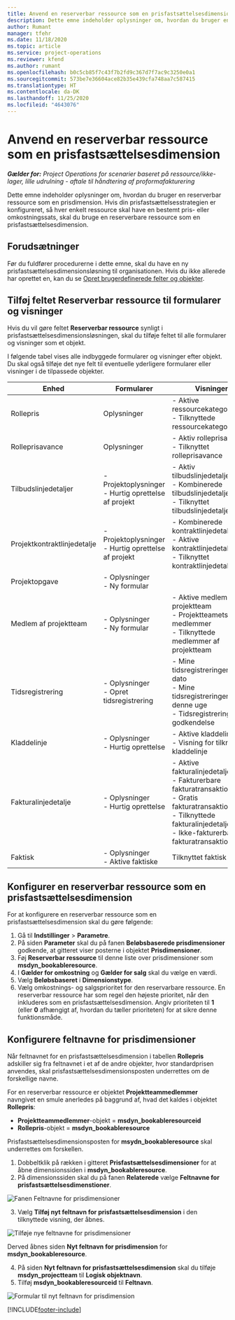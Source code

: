 ```yaml
---
title: Anvend en reserverbar ressource som en prisfastsættelsesdimension
description: Dette emne indeholder oplysninger om, hvordan du bruger en reserverbar ressource som en prisdimension.
author: Rumant
manager: tfehr
ms.date: 11/18/2020
ms.topic: article
ms.service: project-operations
ms.reviewer: kfend
ms.author: rumant
ms.openlocfilehash: b0c5cb85f7c43f7b2fd9c367d7f7ac9c3250e0a1
ms.sourcegitcommit: 573be7e36604ace82b35e439cfa748aa7c587415
ms.translationtype: HT
ms.contentlocale: da-DK
ms.lasthandoff: 11/25/2020
ms.locfileid: "4643076"
---
```

# <a name="use-a-bookable-resource-as-a-pricing-dimension"></a>Anvend en reserverbar ressource som en prisfastsættelsesdimension

 _**Gælder for:** Project Operations for scenarier baseret på ressource/ikke-lager, lille udrulning - aftale til håndtering af proformafakturering_ 

Dette emne indeholder oplysninger om, hvordan du bruger en reserverbar ressource som en prisdimension. Hvis din prisfastsættelsesstrategien er konfigureret, så hver enkelt ressource skal have en bestemt pris- eller omkostningssats, skal du bruge en reserverbare ressource som en prisfastsættelsesdimension.

## <a name="prerequisites"></a>Forudsætninger
Før du fuldfører procedurerne i dette emne, skal du have en ny prisfastsættelsesdimensionsløsning til organisationen. Hvis du ikke allerede har oprettet en, kan du se [Opret brugerdefinerede felter og objekter](../pricing-costing/create-custom-fields-entities-pricing-dimensions.md).

## <a name="add-the-bookable-resource-field-to-forms-and-views"></a>Tilføj feltet Reserverbar ressource til formularer og visninger
Hvis du vil gøre feltet **Reserverbar ressource** synligt i prisfastsættelsesdimensionsløsningen, skal du tilføje feltet til alle formularer og visninger som et objekt.

I følgende tabel vises alle indbyggede formularer og visninger efter objekt. Du skal også tilføje det nye felt til eventuelle yderligere formularer eller visninger i de tilpassede objekter.

|   Enhed        | Formularer   |Visninger        |
| ------------------------------|---------------------------------|----------------------------------|
|  Rollepris| Oplysninger | - Aktive ressourcekategoripriser<br> - Tilknyttede ressourcekategoripriser |
|  Rolleprisavance| Oplysninger| - Aktiv rolleprisavance<br>- Tilknyttet rolleprisavance |
|  Tilbudslinjedetaljer| - Projektoplysninger<br>- Hurtig oprettelse af projekt| - Aktiv tilbudslinjedetalje<br>- Kombinerede tilbudslinjedetaljer<br>- Tilknyttet tilbudslinjedetalje |
|  Projektkontraktlinjedetalje| - Projektoplysninger<br>- Hurtig oprettelse af projekt| - Kombinerede kontraktlinjedetaljer<br>- Aktive kontraktlinjedetaljer<br>- Tilknyttet kontraktlinjedetaljer |
|  Projektopgave| - Oplysninger<br>- Ny formular| &nbsp; |
|  Medlem af projektteam| - Oplysninger<br>- Ny formular| - Aktive medlemmer af projektteam<br>- Projektteamets medlemmer<br>- Tilknyttede medlemmer af projektteam |
|  Tidsregistrering| - Oplysninger<br>- Opret tidsregistrering| - Mine tidsregistreringer efter dato<br>- Mine tidsregistreringer for denne uge<br>- Tidsregistreringer til godkendelse|
|  Kladdelinje| - Oplysninger<br>- Hurtig oprettelse| - Aktive kladdelinjer<br>- Visning for tilknyttet kladdelinje |
|  Fakturalinjedetalje| - Oplysninger<br>- Hurtig oprettelse| - Aktive fakturalinjedetaljer<br>- Fakturerbare fakturatransaktioner<br>- Gratis fakturatransaktioner<br>- Tilknyttede fakturalinjedetaljer <br>- Ikke-fakturerbare fakturatransaktioner|
|  Faktisk| - Oplysninger<br>- Aktive faktiske| Tilknyttet faktisk |

## <a name="set-up-a-bookable-resource-as-a-pricing-dimension"></a>Konfigurer en reserverbar ressource som en prisfastsættelsesdimension
For at konfigurere en reserverbar ressource som en prisfastsættelsesdimension skal du gøre følgende:

1. Gå til **Indstillinger** > **Parametre**. 
2. På siden **Parameter** skal du på fanen **Beløbsbaserede prisdimensioner** godkende, at gitteret viser posterne i objektet **Prisdimensioner**. 
2. Føj **Reserverbar ressource** til denne liste over prisdimensioner som **msdyn_bookableresource**. 
3. I **Gælder for omkostning** og **Gælder for salg** skal du vælge en værdi.
4. Vælg **Beløbsbaseret** i **Dimensionstype**. 
5. Vælg omkostnings- og salgsprioritet for den reservarbare ressource. En reserverbar ressource har som regel den højeste prioritet, når den inkluderes som en prisfastsættelsesdimension. Angiv prioriteten til **1** (eller **0** afhængigt af, hvordan du tæller prioriteten) for at sikre denne funktionsmåde.

## <a name="set-up-pricing-dimension-field-names"></a>Konfigurere feltnavne for prisdimensioner

Når feltnavnet for en prisfastsættelsesdimension i tabellen **Rollepris** adskiller sig fra feltnavnet i et af de andre objekter, hvor standardprisen anvendes, skal prisfastsættelsesdimensionsposten underrettes om de forskellige navne.  

For en reserverbar ressource er objektet **Projektteammedlemmer** navngivet en smule anerledes på baggrund af, hvad det kaldes i objektet **Rollepris**: 

 - **Projektteammedlemmer**-objekt = **msdyn_bookableresourceid**
 - **Rollepris**-objekt = **msdyn_bookableresource**

Prisfastsættelsesdimensionsposten for **msydn_bookableresource** skal underrettes om forskellen.

1. Dobbeltklik på rækken i gitteret **Prisfastsættelsesdimensioner** for at åbne dimensionssiden i **msdyn_bookableresource**.
2. På dimensionssiden skal du på fanen **Relaterede** vælge **Feltnavne for prisfastsættelsesdimenstioner**.

  ![Fanen Feltnavne for prisdimensioner](media/PD-fieldname.png)

3. Vælg **Tilføj nyt feltnavn for prisfastsættelsesdimension** i den tilknyttede visning, der åbnes.

  ![Tilføje nye feltnavne for prisdimensioner](media/Add-NewPD-fieldname.png)

  Derved åbnes siden **Nyt feltnavn for prisdimension** for **msdyn_bookableresource**. 

4. På siden **Nyt feltnavn for prisfastsættelsesdimension** skal du tilføje **msdyn_projectteam** til **Logisk objektnavn**.
5. Tilføj **msdyn_bookableresourceid** til **Feltnavn**.

 ![Formular til nyt feltnavn for prisdimension](media/PD-fieldname-Added.png)


[!INCLUDE[footer-include](../includes/footer-banner.md)]